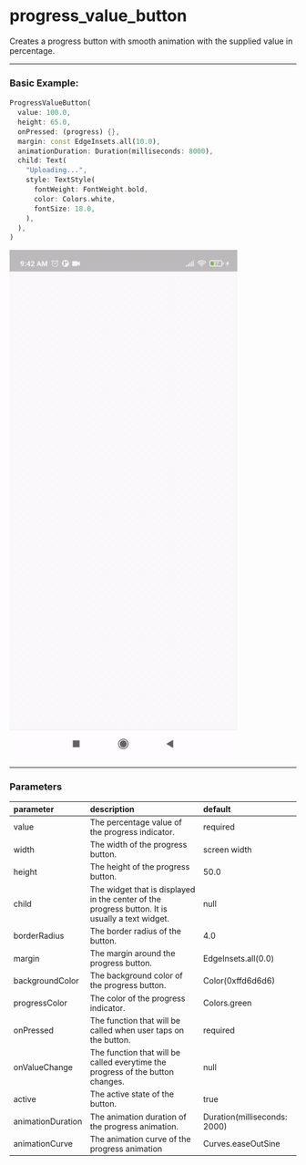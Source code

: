 # progress_value_button

Creates a progress button with smooth animation with the supplied value in percentage.

<hr/>

### Basic Example:
```dart
ProgressValueButton(
  value: 100.0,
  height: 65.0,
  onPressed: (progress) {},
  margin: const EdgeInsets.all(10.0),
  animationDuration: Duration(milliseconds: 8000),
  child: Text(
    "Uploading...",
    style: TextStyle(
      fontWeight: FontWeight.bold,
      color: Colors.white,
      fontSize: 18.0,
    ),
  ),
)
```

<img src="./example/assets/progress-button.gif" width="400px" style="max-width: 100%" />

<hr/>

### Parameters
| parameter | description | default |
| :--- | :--- | :--- |
| value | The percentage value of the progress indicator. | required |
| width | The width of the progress button. | screen width |
| height | The height of the progress button. | 50.0 |
| child | The widget that is displayed in the center of the progress button. It is usually a text widget. | null |
| borderRadius | The border radius of the button. | 4.0 |
| margin | The margin around the progress button. | EdgeInsets.all(0.0) |
| backgroundColor | The background color of the progress button. | Color(0xffd6d6d6) |
| progressColor | The color of the progress indicator. | Colors.green |
| onPressed | The function that will be called when user taps on the button. | required |
| onValueChange | The function that will be called everytime the progress of the button changes. | null |
| active | The active state of the button. | true |
| animationDuration | The animation duration of the progress animation. | Duration(milliseconds: 2000) |
| animationCurve | The animation curve of the progress animation | Curves.easeOutSine |



